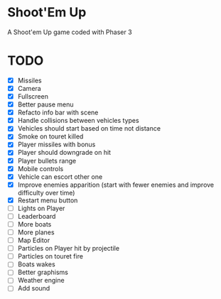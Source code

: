 # Shoot'Em Up
A Shoot'em Up game coded with Phaser 3

# TODO
- [x] Missiles
- [x] Camera
- [x] Fullscreen
- [x] Better pause menu
- [x] Refacto info bar with scene
- [x] Handle collisions between vehicles types
- [x] Vehicles should start based on time not distance
- [x] Smoke on touret killed
- [x] Player missiles with bonus
- [x] Player should downgrade on hit
- [x] Player bullets range
- [x] Mobile controls
- [x] Vehicle can escort other one
- [x] Improve enemies apparition (start with fewer enemies and improve difficulty over time)
- [x] Restart menu button
- [ ] Lights on Player
- [ ] Leaderboard
- [ ] More boats
- [ ] More planes
- [ ] Map Editor
- [ ] Particles on Player hit by projectile
- [ ] Particles on touret fire
- [ ] Boats wakes
- [ ] Better graphisms
- [ ] Weather engine
- [ ] Add sound
